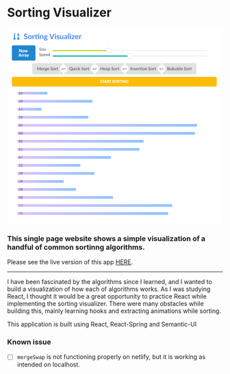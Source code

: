# Sorting Visualizer

![demo](./public/demo.PNG)

### This single page website shows a simple visualization of a handful of common sortinng algorithms.

Please see the live version of this app [HERE](https://quirky-swirles-9080c2.netlify.app/).

---

I have been fascinated by the algorithms since I learned, and I wanted to build a visualization of how each of algorithms works.
As I was studying React, I thought it would be a great opportunity to practice React while implementing the sorting visualizer.
There were many obstacles while building this, mainly learning hooks and extracting animations while sorting.

This application is built using React, React-Spring and Semantic-UI

### Known issue

- [ ] `mergeSwap` is not functioning properly on netlify, but it is working as intended on localhost.

